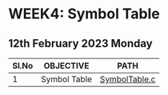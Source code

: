 # WEEK4: Symbol Table

## 12th February 2023 Monday

| Sl.No | OBJECTIVE    | PATH                             |
| ----- | ------------ | -------------------------------- |
| 1     | Symbol Table | [SymbolTable.c](./SymbolTable.c) |
